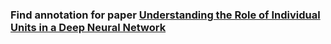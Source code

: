 ### **Find annotation for paper [Understanding the Role of Individual Units in a Deep Neural Network](https://arxiv.org/abs/2009.05041)**


